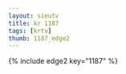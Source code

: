 ```yaml
--- 
layout: sieutv
title: kr 1187
tags: [krtv]
thumb: 1187_edge2
---
```

{% include edge2 key="1187" %} 
